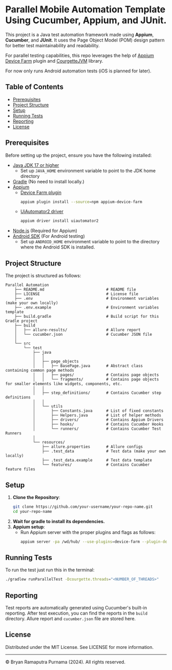 # Parallel Mobile Automation Template Using Cucumber, Appium, and JUnit.

This project is a Java test automation framework made using **Appium**, **Cucumber**, and **JUnit**. It uses the Page
Object Model (POM) design pattern for better test maintainability and readability.

For parallel testing capabilities, this repo leverages the help of [Appium Device Farm](https://devicefarm.org/) plugin
and [CourgetteJVM](https://github.com/prashant-ramcharan/courgette-jvm) library.

For now only runs Android automation tests (iOS is planned for later).

## Table of Contents

- [Prerequisites](#prerequisites)
- [Project Structure](#project-structure)
- [Setup](#setup)
- [Running Tests](#running-tests)
- [Reporting](#reporting)
- [License](#license)

## Prerequisites

Before setting up the project, ensure you have the following installed:

- [Java JDK 17 or higher](https://www.graalvm.org/release-notes/JDK_17/)
    - Set up `JAVA_HOME` environment variable to point to the JDK home directory
- [Gradle](https://docs.gradle.org/current/userguide/installation.html) (No need to install locally.)
- [Appium](http://appium.io/docs/en/about-appium/getting-started/)
    - [Device Farm plugin](https://devicefarm.org/setup/#installation-server)
      ```bash
      appium plugin install --source=npm appium-device-farm
      ```
    - [UiAutomator2 driver](https://appium.io/docs/en/2.3/quickstart/uiauto2-driver/)
       ```bash
      appium driver install uiautomator2
      ```
- [Node.js](https://nodejs.org/en/download/) (Required for Appium)
- [Android SDK](https://developer.android.com/studio) (For Android testing)
    - Set up `ANDROID_HOME` environment variable to point to the directory where the Android SDK is installed.

## Project Structure

The project is structured as follows:

```
Parallel Automation
    ├── README.md                           # README file
    ├── LICENSE                             # License file
    ├── .env                                # Environment variables (make your own locally)
    ├── .env.example                        # Environment variables template
    ├── build.gradle                        # Build script for this Gradle project
    ├── build
    │   ├── allure-results/                 # Allure report
    │   └── cucumber.json                   # Cucumber JSON file
    │
    └── src
        └── test
            ├── java
            │   │
            │   ├── page_objects
            │   │   ├── BasePage.java       # Abstract class containing common page methods
            │   │   ├── pages/              # Contains page objects
            │   │   └── fragments/          # Contains page objects for smaller elements like widgets, components, etc.
            │   │
            │   ├── step_definitions/       # Contains Cucumber step definitions
            │   │
            │   └── utils
            │       ├── Constants.java      # List of fixed constants
            │       ├── Helpers.java        # List of helper methods
            │       ├── drivers/            # Contains Appium Drivers
            │       ├── hooks/              # Contains Cucumber Hooks
            │       └── runners/            # Contains Cucumber Test Runners
            │
            └── resources/
                ├── allure.properties       # Allure configs
                ├── .test_data              # Test data (make your own locally)
                ├── .test_data.example      # Test data template
                └── features/               # Contains Cucumber feature files
```

## Setup

1. **Clone the Repository**:
    ```bash
    git clone https://github.com/your-username/your-repo-name.git
    cd your-repo-name
    ```
2. **Wait for gradle to install its dependencies.**
3. **Appium setup**:
    - Run Appium server with the proper plugins and flags as follows:
      ```bash
      appium server -pa /wd/hub/ --use-plugins=device-farm --plugin-device-farm-platform=android
      ```

## Running Tests

To run the test just run this in the terminal:

```bash
./gradlew runParallelTest -Dcourgette.threads="<NUMBER_OF_THREADS>"
```

## Reporting

Test reports are automatically generated using Cucumber's built-in reporting. After test execution, you can find the
reports in the `build` directory. Allure report and `cucumber.json` file are stored here.

## License

Distributed under the MIT License. See LICENSE for more information.

---

© Bryan Ramaputra Purnama (2024). All rights reserved.